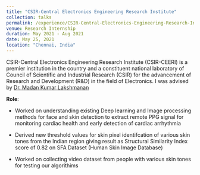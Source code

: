 ```yaml
---
title: "CSIR-Central Electronics Engineering Research Institute"
collection: talks
permalink: /experience/CSIR-Central-Electronics-Engineering-Research-Institute
venue: Research Internship
duration: May 2021 - Aug 2021
date: May 25, 2021
location: "Chennai, India"
---
```


CSIR-Central Electronics Engineering Research Institute (CSIR-CEERI) is a premier institution in the country and a constituent national laboratory of Council of Scientific and Industrial Research (CSIR) for the advancement of Research and Development (R&D) in the field of Electronics. I was advised by [Dr. Madan Kumar Lakshmanan](https://www.ceeri.res.in/profiles/madan-kumar-lakshmanan/)


**Role**:

- Worked on understanding existing Deep learning and Image processing methods for face and skin detection to
extract remote PPG signal for monitoring cardiac health and early detection of cardiac arrhythmia

- Derived new threshold values for skin pixel identifcation of various skin tones from the Indian region giving
result as Structural Similarity Index score of 0.82 on SFA Dataset (Human Skin Image Database)

- Worked on collecting video dataset from people with various skin tones for testing our algorithims
